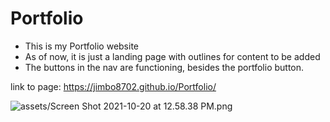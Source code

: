# Portfolio

- This is my Portfolio website
- As of now, it is just a landing page with outlines for content to be added
- The buttons in the nav are functioning, besides the portfolio button.

link to page: https://jimbo8702.github.io/Portfolio/

![assets/Screen Shot 2021-10-20 at 12.58.38 PM.png](image.png)
